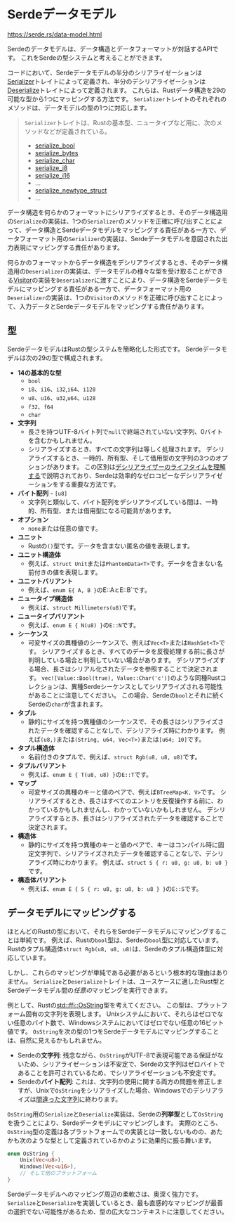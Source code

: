 # Serdeデータモデル

<https://serde.rs/data-model.html>

Serdeのデータモデルは、データ構造とデータフォーマットが対話するAPIです。
これをSerdeの型システムと考えることができます。

コードにおいて、Serdeデータモデルの半分のシリアライゼーションは[Serializer](https://docs.rs/serde/1/serde/trait.Serializer.html)トレイトによって定義され、半分のデシリアライゼーションは[Deserialize](https://docs.rs/serde/1/serde/trait.Deserializer.html)トレイトによって定義されます。
これらは、Rustデータ構造を29の可能な型から1つにマッピングする方法です。
`Serializer`トレイトのそれぞれのメソッドは、データモデルの型の1つに対応します。

> `Serializer`トレイトは、Rustの基本型、ニュータイプなど用に、次のメソッドなどが定義されている。
>
> - [serialize_bool](https://docs.rs/serde/1.0.228/serde/trait.Serializer.html#tymethod.serialize_bool)
> - [serialize_bytes](https://docs.rs/serde/1.0.228/serde/trait.Serializer.html#tymethod.serialize_bytes)
> - [serialize_char](https://docs.rs/serde/1.0.228/serde/trait.Serializer.html#tymethod.serialize_char)
> - [serialize_i8](https://docs.rs/serde/1.0.228/serde/trait.Serializer.html#tymethod.serialize_i8)
> - [serialize_i16](https://docs.rs/serde/1.0.228/serde/trait.Serializer.html#tymethod.serialize_i16)
> - ...
> - [serialize_newtype_struct](https://docs.rs/serde/1.0.228/serde/trait.Serializer.html#tymethod.serialize_newtype_struct)
> - ...

データ構造を何らかのフォーマットにシリアライズするとき、そのデータ構造用の`Serialize`の実装は、1つの`Serializer`のメソッドを正確に呼び出すことによって、データ構造とSerdeデータモデルをマッピングする責任がある一方で、データフォーマット用の`Serializer`の実装は、Serdeデータモデルを意図された出力表現にマッピングする責任があります。

何らかのフォーマットからデータ構造をデシリアライズするとき、そのデータ構造用の`Deserializer`の実装は、データモデルの様々な型を受け取ることができる[Visitor](https://docs.rs/serde/1/serde/trait.Deserialize.html)の実装を`Deserializer`に渡すことにより、データ構造をSerdeデータモデルにマッピングする責任がある一方で、データフォーマット用の`Deserializer`の実装は、1つの`Visitor`のメソッドを正確に呼び出すことによって、入力データとSerdeデータモデルをマッピングする責任があります。

## 型

SerdeデータモデルはRustの型システムを簡略化した形式です。
Serdeデータモデルは次の29の型で構成されます。

- **14の基本的な型**
  - `bool`
  - `i8`、`i16`、`i32`,`i64`、`i128`
  - `u8`、`u16`、`u32`,`u64`、`u128`
  - `f32`、`f64`
  - `char`
- **文字列**
  - 長さを持つUTF-8バイト列で`null`で終端されていない文字列、0バイトを含むかもしれません。
  - シリアライズするとき、すべての文字列は等しく処理されます。
    デシリアライズするとき、一時的、所有型、そして借用型の文字列の3つのオプションがあります。
    この区別は[デシリアライザーのライフタイムを理解する](https://serde.rs/lifetimes.html)で説明されており、Serdeは効率的なゼロコピーなデシリアライゼーションをする重要な方法です。
- **バイト配列** - `[u8]`
  - 文字列と類似して、バイト配列をデシリアライズしている間は、一時的、所有型、または借用型になる可能背があります。
- **オプション**
  - `none`または任意の値です。
- **ユニット**
  - Rustの`()`型です。データを含まない匿名の値を表現します。
- **ユニット構造体**
  - 例えば、`struct Unit`または`PhantomData<T>`です。データを含まない名前付きの値を表現します。
- **ユニットバリアント**
  - 例えば、`enum E{ A, B }`のE::A`と`E::B`です。
- **ニュータイプ構造体**
  - 例えば、`struct Millimeters(u8)`です。
- **ニュータイプバリアント**
  - 例えば、`enum E { N(u8) }`の`E::N`です。
- **シーケンス**
  - 可変サイズの異種値のシーケンスで、例えば`Vec<T>`または`HashSet<T>`です。
    シリアライズするとき、すべてのデータを反復処理する前に長さが判明している場合と判明していない場合があります。
    デシリアライズする場合、長さはシリアル化されたデータを参照することで決定されます。
    `vec![Value::Bool(true), Value::Char('c')]`のような同種Rustコレクションは、異種Serdeシーケンスとしてシリアライズされる可能性があることに注意してください。
    この場合、Serdeの`bool`とそれに続くSerdeの`char`が含まれます。
- **タプル**
  - 静的にサイズを持つ異種値のシーケンスで、その長さはシリアライズされたデータを確認することなしで、デシリアライズ時にわかります。
    例えば`(u8,)`または`(String, u64, Vec<T>)`または`[u64; 10]`です。
- **タプル構造体**
  - 名前付きのタプルで、例えば、`struct Rgb(u8, u8, u8)`です。
- **タプルバリアント**
  - 例えば、`enum E { T(u8, u8) }`の`E::T`です。
- **マップ**
  - 可変サイズの異種のキーと値のペアで、例えば`BTreeMap<K, V>`です。
    シリアライズするとき、長さはすべてのエントリを反復操作する前に、わかっているかもしれませんし、わかっていないかもしれません。
    デシリアライズするとき、長さはシリアライズされたデータを確認することで決定されます。
- **構造体**
  - 静的にサイズを持つ異種のキーと値のペアで、キーはコンパイル時に固定文字列で、シリアライズされたデータを確認することなしで、デシリアライズ時にわかります。
    例えば、`struct S { r: u8, g: u8, b: u8 }`です。
- **構造体バリアント**
  - 例えば、`enum E { S { r: u8, g: u8, b: u8 } }`の`E::S`です。

## データモデルにマッピングする

ほとんどのRustの型において、それらをSerdeデータモデルにマッピングすることは単純です。
例えば、Rustの`bool`型は、Serdeの`bool`型に対応しています。
Rustのタプル構造体`struct Rgb(u8, u8, u8)`は、Serdeのタプル構造体型に対応しています。

しかし、これらのマッピングが単純である必要があるという根本的な理由はありません。
`Serialize`と`Deserialize`トレイトは、ユースケースに適したRust型とSerdeデータモデル間の*任意の*マッピングを実行できます。

例として、Rustの[std::ffi::OsString](https://doc.rust-lang.org/std/ffi/struct.OsString.html)型を考えてください。
この型は、プラットフォーム固有の文字列を表現します。
Unixシステムにおいて、それらはゼロでない任意のバイト数で、Windowsシステムにおいてはゼロでない任意の16ビット値です。
`OsString`を次の型の1つをSerdeデータモデルにマッピングすることは、自然に見えるかもしれません。

- Serdeの**文字列**: 残念ながら、`OsString`がUTF-8で表現可能である保証がないため、シリアライゼーションは不安定で、Serdeの文字列はゼロバイトであることを許可されているため、でシリアライゼーションも不安定です。
- Serdeの**バイト配列**: これは、文字列の使用に関する両方の問題を修正しますが、Unixで`OsString`をシリアライズした場合、Windowsでのデシリアライズは[間違った文字列](https://www.joelonsoftware.com/2003/10/08/the-absolute-minimum-every-software-developer-absolutely-positively-must-know-about-unicode-and-character-sets-no-excuses/)に終わります。

`OsString`用の`Serialize`と`Deserialize`実装は、Serdeの**列挙型**として`OsString`を扱うことにより、Serdeデータモデルにマッピングします。
実際のところ、`OsString`型の定義は各プラットフォームでの実装とは一致しないものの、あたかも次のような型として定義されているかのように効果的に振る舞います。

```rust
enum OsString {
    Unix(Vec<u8>),
    Windows(Vec<u16>),
    // そして他のプラットフォーム
}
```

Serdeデータモデルへのマッピング周辺の柔軟さは、奥深く強力です。
`Serialize`と`Deserialize`を実装しているとき、最も直感的なマッピングが最善の選択でない可能性があるため、型の広大なコンテキストに注意してください。

